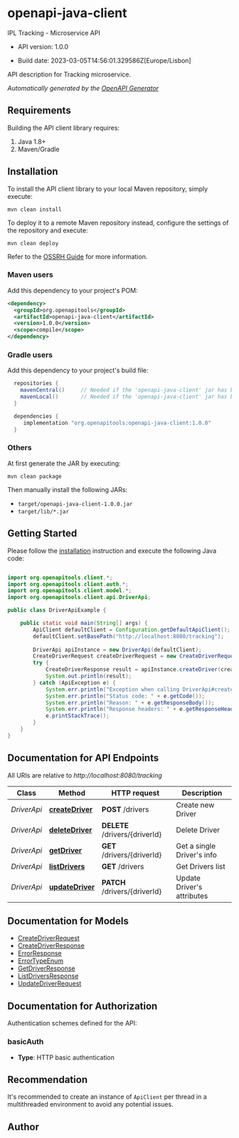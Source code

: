 # openapi-java-client

IPL Tracking - Microservice API

- API version: 1.0.0

- Build date: 2023-03-05T14:56:01.329586Z[Europe/Lisbon]

API description for Tracking microservice.


*Automatically generated by the [OpenAPI Generator](https://openapi-generator.tech)*

## Requirements

Building the API client library requires:

1. Java 1.8+
2. Maven/Gradle

## Installation

To install the API client library to your local Maven repository, simply execute:

```shell
mvn clean install
```

To deploy it to a remote Maven repository instead, configure the settings of the repository and execute:

```shell
mvn clean deploy
```

Refer to the [OSSRH Guide](http://central.sonatype.org/pages/ossrh-guide.html) for more information.

### Maven users

Add this dependency to your project's POM:

```xml
<dependency>
  <groupId>org.openapitools</groupId>
  <artifactId>openapi-java-client</artifactId>
  <version>1.0.0</version>
  <scope>compile</scope>
</dependency>
```

### Gradle users

Add this dependency to your project's build file:

```groovy
  repositories {
    mavenCentral()     // Needed if the 'openapi-java-client' jar has been published to maven central.
    mavenLocal()       // Needed if the 'openapi-java-client' jar has been published to the local maven repo.
  }

  dependencies {
     implementation "org.openapitools:openapi-java-client:1.0.0"
  }
```

### Others

At first generate the JAR by executing:

```shell
mvn clean package
```

Then manually install the following JARs:

- `target/openapi-java-client-1.0.0.jar`
- `target/lib/*.jar`

## Getting Started

Please follow the [installation](#installation) instruction and execute the following Java code:

```java

import org.openapitools.client.*;
import org.openapitools.client.auth.*;
import org.openapitools.client.model.*;
import org.openapitools.client.api.DriverApi;

public class DriverApiExample {

    public static void main(String[] args) {
        ApiClient defaultClient = Configuration.getDefaultApiClient();
        defaultClient.setBasePath("http://localhost:8080/tracking");
        
        DriverApi apiInstance = new DriverApi(defaultClient);
        CreateDriverRequest createDriverRequest = new CreateDriverRequest(); // CreateDriverRequest | 
        try {
            CreateDriverResponse result = apiInstance.createDriver(createDriverRequest);
            System.out.println(result);
        } catch (ApiException e) {
            System.err.println("Exception when calling DriverApi#createDriver");
            System.err.println("Status code: " + e.getCode());
            System.err.println("Reason: " + e.getResponseBody());
            System.err.println("Response headers: " + e.getResponseHeaders());
            e.printStackTrace();
        }
    }
}

```

## Documentation for API Endpoints

All URIs are relative to *http://localhost:8080/tracking*

Class | Method | HTTP request | Description
------------ | ------------- | ------------- | -------------
*DriverApi* | [**createDriver**](docs/DriverApi.md#createDriver) | **POST** /drivers | Create new Driver
*DriverApi* | [**deleteDriver**](docs/DriverApi.md#deleteDriver) | **DELETE** /drivers/{driverId} | Delete Driver
*DriverApi* | [**getDriver**](docs/DriverApi.md#getDriver) | **GET** /drivers/{driverId} | Get a single Driver&#39;s info
*DriverApi* | [**listDrivers**](docs/DriverApi.md#listDrivers) | **GET** /drivers | Get Drivers list
*DriverApi* | [**updateDriver**](docs/DriverApi.md#updateDriver) | **PATCH** /drivers/{driverId} | Update Driver&#39;s attributes


## Documentation for Models

 - [CreateDriverRequest](docs/CreateDriverRequest.md)
 - [CreateDriverResponse](docs/CreateDriverResponse.md)
 - [ErrorResponse](docs/ErrorResponse.md)
 - [ErrorTypeEnum](docs/ErrorTypeEnum.md)
 - [GetDriverResponse](docs/GetDriverResponse.md)
 - [ListDriversResponse](docs/ListDriversResponse.md)
 - [UpdateDriverRequest](docs/UpdateDriverRequest.md)


## Documentation for Authorization

Authentication schemes defined for the API:
### basicAuth


- **Type**: HTTP basic authentication


## Recommendation

It's recommended to create an instance of `ApiClient` per thread in a multithreaded environment to avoid any potential issues.

## Author



